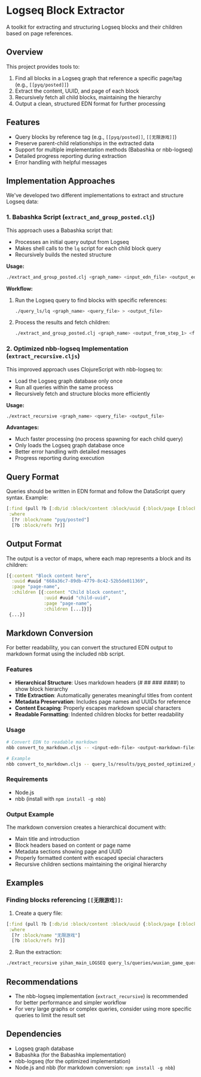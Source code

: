 # Logseq Block Extractor

A toolkit for extracting and structuring Logseq blocks and their children based on page references.

## Overview

This project provides tools to:

1. Find all blocks in a Logseq graph that reference a specific page/tag (e.g., `[[pyq/posted]]`)
2. Extract the content, UUID, and page of each block
3. Recursively fetch all child blocks, maintaining the hierarchy
4. Output a clean, structured EDN format for further processing

## Features

- Query blocks by reference tag (e.g., `[[pyq/posted]]`, `[[无限游戏]]`)
- Preserve parent-child relationships in the extracted data
- Support for multiple implementation methods (Babashka or nbb-logseq)
- Detailed progress reporting during extraction
- Error handling with helpful messages

## Implementation Approaches

We've developed two different implementations to extract and structure Logseq data:

### 1. Babashka Script (`extract_and_group_posted.clj`)

This approach uses a Babashka script that:
- Processes an initial query output from Logseq
- Makes shell calls to the `lq` script for each child block query
- Recursively builds the nested structure

**Usage:**
```bash
./extract_and_group_posted.clj <graph_name> <input_edn_file> <output_edn_file>
```

**Workflow:**
1. Run the Logseq query to find blocks with specific references: 
   ```bash
   ./query_ls/lq <graph_name> <query_file> > <output_file>
   ```
2. Process the results and fetch children:
   ```bash
   ./extract_and_group_posted.clj <graph_name> <output_from_step_1> <final_output_file>
   ```

### 2. Optimized nbb-logseq Implementation (`extract_recursive.cljs`)

This improved approach uses ClojureScript with nbb-logseq to:
- Load the Logseq graph database only once
- Run all queries within the same process
- Recursively fetch and structure blocks more efficiently

**Usage:**
```bash
./extract_recursive <graph_name> <query_file> <output_file>
```

**Advantages:**
- Much faster processing (no process spawning for each child query)
- Only loads the Logseq graph database once
- Better error handling with detailed messages
- Progress reporting during execution

## Query Format

Queries should be written in EDN format and follow the DataScript query syntax. Example:

```clojure
[:find (pull ?b [:db/id :block/content :block/uuid {:block/page [:block/original-name :db/id]}])
 :where
  [?r :block/name "pyq/posted"]
  [?b :block/refs ?r]]
```

## Output Format

The output is a vector of maps, where each map represents a block and its children:

```clojure
[{:content "Block content here",
  :uuid #uuid "668a36c7-89db-4779-8c42-52b5de011369",
  :page "page-name",
  :children [{:content "Child block content",
              :uuid #uuid "child-uuid",
              :page "page-name",
              :children [...]}]}
 {...}]
```

## Markdown Conversion

For better readability, you can convert the structured EDN output to markdown format using the included nbb script.

### Features

- **Hierarchical Structure**: Uses markdown headers (# ## ### ####) to show block hierarchy
- **Title Extraction**: Automatically generates meaningful titles from content 
- **Metadata Preservation**: Includes page names and UUIDs for reference
- **Content Escaping**: Properly escapes markdown special characters
- **Readable Formatting**: Indented children blocks for better readability

### Usage

```bash
# Convert EDN to readable markdown
nbb convert_to_markdown.cljs -- <input-edn-file> <output-markdown-file>

# Example
nbb convert_to_markdown.cljs -- query_ls/results/pyq_posted_optimized_output.edn pyq_analysis_readable.md
```

### Requirements

- Node.js
- nbb (install with `npm install -g nbb`)

### Output Example

The markdown conversion creates a hierarchical document with:
- Main title and introduction
- Block headers based on content or page name
- Metadata sections showing page and UUID
- Properly formatted content with escaped special characters
- Recursive children sections maintaining the original hierarchy

## Examples

### Finding blocks referencing `[[无限游戏]]`:

1. Create a query file:
```clojure
[:find (pull ?b [:db/id :block/content :block/uuid {:block/page [:block/original-name :db/id]}])
 :where
  [?r :block/name "无限游戏"]
  [?b :block/refs ?r]]
```

2. Run the extraction:
```bash
./extract_recursive yihan_main_LOGSEQ query_ls/queries/wuxian_game_query.edn query_ls/results/wuxian_game_output.edn
```

## Recommendations

- The nbb-logseq implementation (`extract_recursive`) is recommended for better performance and simpler workflow
- For very large graphs or complex queries, consider using more specific queries to limit the result set

## Dependencies

- Logseq graph database
- Babashka (for the Babashka implementation)
- nbb-logseq (for the optimized implementation)
- Node.js and nbb (for markdown conversion: `npm install -g nbb`)
